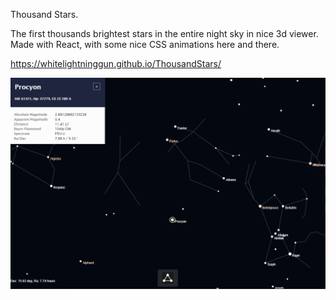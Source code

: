 Thousand Stars.

The first thousands brightest stars in the entire night sky in nice 3d viewer. Made with React, with some nice CSS animations here and there.

https://whitelightninggun.github.io/ThousandStars/

![Screenshot of the Thousand Stars in action](https://github.com/whitelightninggun/ThousandStars/blob/main/thousandstars.PNG)
